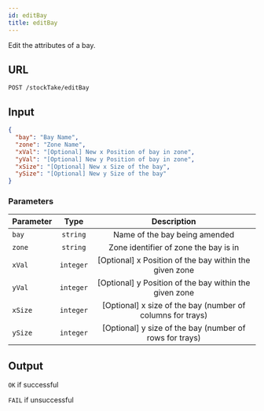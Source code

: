 ```yaml
---
id: editBay
title: editBay
---
```


Edit the attributes of a bay.
## URL
```http request
POST /stockTake/editBay
```

## Input
```json
{
  "bay": "Bay Name",
  "zone": "Zone Name",
  "xVal": "[Optional] New x Position of bay in zone",
  "yVal": "[Optional] New y Position of bay in zone",
  "xSize": "[Optional] New x Size of the bay",
  "ySize": "[Optional] New y Size of the bay"
}
```

### Parameters
| Parameter | Type | Description |
| --------- | :--: | :---------: |
|`bay`|`string`|Name of the bay being amended|
|`zone`|`string`|Zone identifier of zone the bay is in|
|`xVal`|`integer`|[Optional] x Position of the bay within the given zone|
|`yVal`|`integer`|[Optional] y Position of the bay within the given zone|
|`xSize`|`integer`|[Optional] x size of the bay (number of columns for trays)|
|`ySize`|`integer`|[Optional] y size of the bay (number of rows for trays)|

## Output
`OK` if successful

`FAIL` if unsuccessful
